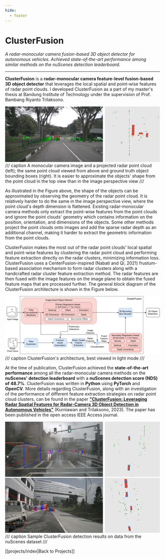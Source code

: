 ```yaml
---
hide:
  - footer
---
```


# ClusterFusion

*A radar-monocular camera fusion-based 3D object detector for autonomous vehicles. Achieved state-of-the-art performance among similar methods on the nuScenes detection leaderboard.*

---

**ClusterFusion** is a **radar-monocular camera feature-level fusion-based 3D object detector** that leverages the local spatial and point-wise features of radar point clouds. I developed ClusterFusion as a part of my master's thesis at Bandung Institute of Technology under the supervision of Prof. Bambang Riyanto Trilaksono.

![](../resources/projects/clusterfusion/background.png)
/// caption
A monocular camera image and a projected radar point cloud (left); the same point cloud viewed from above and ground truth object bounding boxes (right). It is easier to approximate the objects' shape from the point cloud in the top view than in the image perspective view
///

As illustrated in the Figure above, the shape of the objects can be approximated by observing the geometry of the radar point cloud. It is relatively harder to do the same in the image perspective view, where the point cloud's depth dimension is flattened. Existing radar-monocular camera methods only extract the point-wise features from the point clouds and ignore the point clouds' geometry which contains information on the position, orientation, and dimensions of the objects. Some other methods project the point clouds onto images and add the sparse radar depth as an additional channel, making it harder to extract the geometric information from the point clouds.

ClusterFusion makes the most out of the radar point clouds' local spatial and point-wise features by clustering the radar point cloud and performing feature extraction directly on the radar clusters, minimizing information loss. ClusterFusion uses a CenterFusion-inspired (Nabati and Qi, 2021) frustum-based association mechanism to form radar clusters along with a handcrafted radar cluster feature extraction method. The radar features are then fused with the image features on the image plane to obtain the fused feature maps that are processed further. The general block diagram of the ClusterFusion architecture is shown in the Figure below.

![](../resources/projects/clusterfusion/clusterfusion_arch_access.svg)
/// caption
ClusterFusion's architecture, best viewed in light mode
///

At the time of publication, ClusterFusion achieved the **state-of-the-art performance** among all the radar-monocular camera methods on the **nuScenes' detection leaderboard** with a **nuScenes detection score (NDS) of 48.7%**. ClusterFusion was written in **Python** using **PyTorch** and **OpenCV**. More details regarding ClusterFusion, along with an investigation of the performance of different feature extraction strategies on radar point cloud clusters, can be found in the paper [**"ClusterFusion: Leveraging Radar Spatial Features for Radar-Camera 3D Object Detection in Autonomous Vehicles"**](https://doi.org/10.1109/ACCESS.2023.3328953) (Kurniawan and Trilaksono, 2023). The paper has been published in the open access IEEE Access journal.

![](../resources/projects/clusterfusion/rain.png)
![](../resources/projects/clusterfusion/ideal.png)
/// caption
Sample ClusterFusion detection results on data from the nuScenes dataset
///

[[projects/index|Back to Projects]]